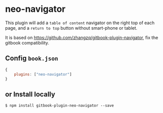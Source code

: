 # neo-navigator

This plugin will add a `table of content` navigator on the right top of each page, and a `return to top` button without smart-phone or tablet.

It is based on https://github.com/zhangzq/gitbook-plugin-navigator, fix the gitbook compatibility.

## Config `book.json`

```js
{
    plugins: ["neo-navigator"]
}
```


## or Install locally

```
$ npm install gitbook-plugin-neo-navigator --save
```
